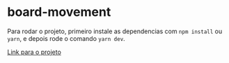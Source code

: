 # board-movement

Para rodar o projeto, primeiro instale as dependencias com `npm install` ou `yarn`, e depois rode o comando `yarn dev`.

[Link para o projeto](https://board-movement.netlify.app/)
